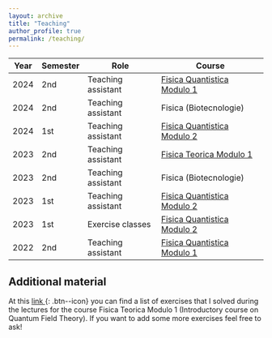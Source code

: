 ```yaml
---
layout: archive
title: "Teaching"
author_profile: true
permalink: /teaching/
---
```


| Year   | Semester   |  Role | Course                                         |
| --- | --- | --------------- | ------------------------------------- |
| 2024   | 2nd        | Teaching assistant | [Fisica Quantistica Modulo 1](https://pcforte.mi.infn.it/mq/index.html)|
| 2024   | 2nd        | Teaching assistant | Fisica (Biotecnologie) |
| 2024   | 1st        | Teaching assistant | [Fisica Quantistica Modulo 2](https://pcforte.mi.infn.it/mq/index.html)|
| 2023   | 2nd        | Teaching assistant | [Fisica Teorica Modulo 1](https://pcforte.mi.infn.it/ft/index.html)|
| 2023   | 2nd        | Teaching assistant | Fisica (Biotecnologie) |
| 2023   | 1st        | Teaching assistant | [Fisica Quantistica Modulo 2](https://pcforte.mi.infn.it/mq/index.html)|
| 2023   | 1st        | Exercise classes | [Fisica Quantistica Modulo 2](https://pcforte.mi.infn.it/mq/index.html)|
| 2022   | 2nd        | Teaching assistant | [Fisica Quantistica Modulo 1](https://pcforte.mi.infn.it/mq/index.html)|

Additional material
-------------------

At this [link <i class="fab fa-fw fa-github" width="40" height="40"></i>](https://github.com/niclaurenti/QFT_exercises){: .btn--icon} you can
find a list of exercises that I solved during the lectures for the course Fisica Teorica Modulo 1 (Introductory course on Quantum Field Theory). If you want to add some more exercises feel free to ask!
